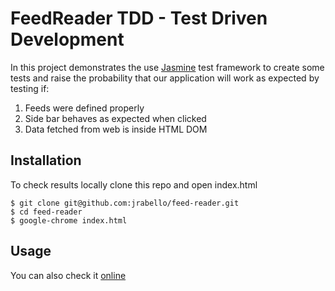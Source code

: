 # FeedReader TDD - Test Driven Development

In this project demonstrates the use [Jasmine](http://jasmine.github.io/) test framework to create some tests and raise the probability that our application will work as expected by testing if:

1. Feeds were defined properly
2. Side bar behaves as expected when clicked
3. Data fetched from web is inside HTML DOM 

## Installation
To check results locally clone this repo and open index.html
```shell
$ git clone git@github.com:jrabello/feed-reader.git
$ cd feed-reader
$ google-chrome index.html
``` 

## Usage
You can also check it [online](https://jrabello.github.io/feed-reader/)
